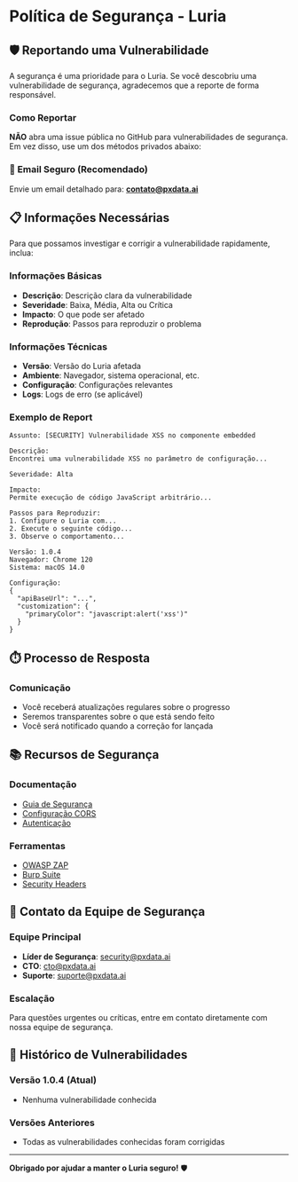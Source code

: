 # Política de Segurança - Luria

## 🛡️ Reportando uma Vulnerabilidade

A segurança é uma prioridade para o Luria. Se você descobriu uma vulnerabilidade de segurança, agradecemos que a reporte de forma responsável.

### Como Reportar

**NÃO** abra uma issue pública no GitHub para vulnerabilidades de segurança. Em vez disso, use um dos métodos privados abaixo:

### 📧 Email Seguro (Recomendado)

Envie um email detalhado para: **contato@pxdata.ai**

## 📋 Informações Necessárias

Para que possamos investigar e corrigir a vulnerabilidade rapidamente, inclua:

### Informações Básicas
- **Descrição**: Descrição clara da vulnerabilidade
- **Severidade**: Baixa, Média, Alta ou Crítica
- **Impacto**: O que pode ser afetado
- **Reprodução**: Passos para reproduzir o problema

### Informações Técnicas
- **Versão**: Versão do Luria afetada
- **Ambiente**: Navegador, sistema operacional, etc.
- **Configuração**: Configurações relevantes
- **Logs**: Logs de erro (se aplicável)

### Exemplo de Report

```
Assunto: [SECURITY] Vulnerabilidade XSS no componente embedded

Descrição:
Encontrei uma vulnerabilidade XSS no parâmetro de configuração...

Severidade: Alta

Impacto:
Permite execução de código JavaScript arbitrário...

Passos para Reproduzir:
1. Configure o Luria com...
2. Execute o seguinte código...
3. Observe o comportamento...

Versão: 1.0.4
Navegador: Chrome 120
Sistema: macOS 14.0

Configuração:
{
  "apiBaseUrl": "...",
  "customization": {
    "primaryColor": "javascript:alert('xss')"
  }
}
```

## ⏱️ Processo de Resposta

### Comunicação

- Você receberá atualizações regulares sobre o progresso
- Seremos transparentes sobre o que está sendo feito
- Você será notificado quando a correção for lançada

## 📚 Recursos de Segurança

### Documentação
- [Guia de Segurança](examples/embedded/README.md#segurança)
- [Configuração CORS](examples/embedded/README.md#cors)
- [Autenticação](examples/embedded/README.md#autenticação)

### Ferramentas
- [OWASP ZAP](https://owasp.org/www-project-zap/)
- [Burp Suite](https://portswigger.net/burp)
- [Security Headers](https://securityheaders.com/)

## 🏢 Contato da Equipe de Segurança

### Equipe Principal
- **Líder de Segurança**: security@pxdata.ai
- **CTO**: cto@pxdata.ai
- **Suporte**: suporte@pxdata.ai

### Escalação
Para questões urgentes ou críticas, entre em contato diretamente com nossa equipe de segurança.

## 📄 Histórico de Vulnerabilidades

### Versão 1.0.4 (Atual)
- Nenhuma vulnerabilidade conhecida

### Versões Anteriores
- Todas as vulnerabilidades conhecidas foram corrigidas

---

**Obrigado por ajudar a manter o Luria seguro!** 🛡️ 